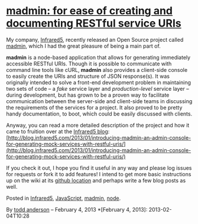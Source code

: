 # [madmin: for ease of creating and documenting RESTful service URIs](http://custardbelly.com/blog/2013/02/04/madmin-for-ease-of-creating-and-documenting-restful-service-uris/)

My company, [Infrared5](http://infrared5.com), recently released an Open Source project called [madmin](https://github.com/infrared5/madmin), which I had the great pleasure of being a main part of. 

**madmin** is a node-based application that allows for generating immediately accessible RESTful URIs. Though it is possible to communicate with command line tools like cURL, **madmin** also provides a client-side console to easily create the URIs and structure of JSON response(s). It was originally intended to solve a front-end development problem in maintaining two sets of code – a _fake_ service layer and _production-level_ service layer – during development, but has grown to be a proven way to facilitate communication between the server-side and client-side teams in discussing the requirements of the services for a project. It also proved to be pretty handy documentation, to boot, which could be easily discussed with clients.

Anyway, you can read a more detailed description of the project and how it came to fruition over at the [Infrared5 blog](http://blog.infrared5.com): [http://blog.infrared5.com/2013/01/introducing-madmin-an-admin-console-for-generating-mock-services-with-restful-uris/](http://blog.infrared5.com/2013/01/introducing-madmin-an-admin-console-for-generating-mock-services-with-restful-uris/)

If you check it out, I hope you find it useful in any way and please log issues for requests or fork it to add features! I intend to get more basic instructions up on the wiki at its [github location](https://github.com/infrared5/madmin) and perhaps write a few blog posts as well.

Posted in [Infrared5](http://custardbelly.com/blog/category/infrared5/), [JavaScript](http://custardbelly.com/blog/category/javascript/), [madmin](http://custardbelly.com/blog/category/madmin/), [node](http://custardbelly.com/blog/category/node/).

By [todd anderson](http://custardbelly.com/blog/author/todd-anderson/) – February 4, 2013
  *[February 4, 2013]: 2013-02-04T10:28
